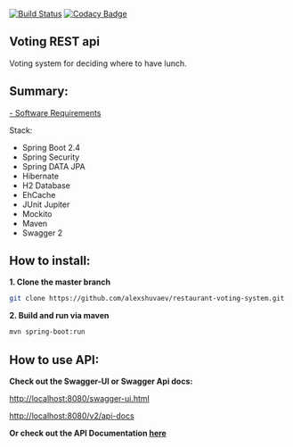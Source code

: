 [![Build Status](https://travis-ci.com/Klepus/voting-api.svg?branch=master)](https://travis-ci.com/Klepus/voting-api)
[![Codacy Badge](https://app.codacy.com/project/badge/Grade/a963d0adac8b41d1b10b5b4f875ea81c)](https://www.codacy.com/gh/Klepus/voting-api/dashboard?utm_source=github.com&amp;utm_medium=referral&amp;utm_content=Klepus/voting-api&amp;utm_campaign=Badge_Grade)

## Voting REST api
Voting system for deciding where to have lunch.

## Summary:
[- Software Requirements][task]

Stack:
* Spring Boot 2.4
* Spring Security
* Spring DATA JPA
* Hibernate
* H2 Database
* EhCache
* JUnit Jupiter
* Mockito
* Maven
* Swagger 2

## How to install:

**1. Clone the master branch**

```bash
git clone https://github.com/alexshuvaev/restaurant-voting-system.git
```

**2. Build and run via maven**

```bash
mvn spring-boot:run
```

## How to use API:

**Check out the Swagger-UI or Swagger Api docs:**

<http://localhost:8080/swagger-ui.html>

<http://localhost:8080/v2/api-docs>

**Or check out the API Documentation [here]**

[task]: https://github.com/Klepus/voting-api/blob/master/TASK.md
[here]: https://github.com/Klepus/voting-api/blob/master/API.md